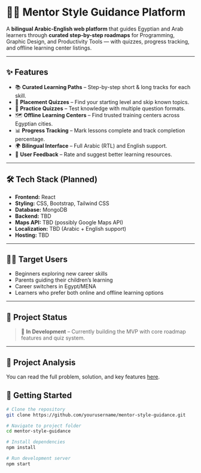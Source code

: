 # 🧑‍🏫 Mentor Style Guidance Platform

A **bilingual Arabic-English web platform** that guides Egyptian and Arab learners through **curated step-by-step roadmaps** for Programming, Graphic Design, and Productivity Tools — with quizzes, progress tracking, and offline learning center listings.  

---

## ✨ Features

- 📚 **Curated Learning Paths** – Step-by-step short & long tracks for each skill.
- 📝 **Placement Quizzes** – Find your starting level and skip known topics.
- 🎯 **Practice Quizzes** – Test knowledge with multiple question formats.
- 🗺 **Offline Learning Centers** – Find trusted training centers across Egyptian cities.
- 📊 **Progress Tracking** – Mark lessons complete and track completion percentage.
- 🌍 **Bilingual Interface** – Full Arabic (RTL) and English support.
- 💬 **User Feedback** – Rate and suggest better learning resources.

---

## 🛠 Tech Stack (Planned)

- **Frontend:** React  
- **Styling:** CSS, Bootstrap, Tailwind CSS  
- **Database:** MongoDB  
- **Backend:** TBD  
- **Maps API:** TBD (possibly Google Maps API)  
- **Localization:** TBD (Arabic + English support)  
- **Hosting:** TBD  

---

## 🧑‍💻 Target Users

- Beginners exploring new career skills
- Parents guiding their children’s learning
- Career switchers in Egypt/MENA
- Learners who prefer both online and offline learning options

---

## 📌 Project Status

> 🚧 **In Development** – Currently building the MVP with core roadmap features and quiz system.  


---
## 📄 Project Analysis
You can read the full problem, solution, and key features [here](./Project%20Analysis.md).

## 🚀 Getting Started

```bash
# Clone the repository
git clone https://github.com/yourusername/mentor-style-guidance.git

# Navigate to project folder
cd mentor-style-guidance

# Install dependencies
npm install

# Run development server
npm start
